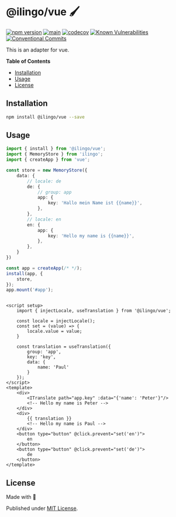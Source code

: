 # @ilingo/vue 🖌️

[![npm version](https://badge.fury.io/js/@ilingo%2Fvue.svg)](https://badge.fury.io/js/@ilingo%2Fvue)
[![main](https://github.com/Tada5hi/ilingo/actions/workflows/main.yml/badge.svg)](https://github.com/Tada5hi/ilingo/actions/workflows/main.yml)
[![codecov](https://codecov.io/gh/tada5hi/ilingo/branch/master/graph/badge.svg?token=CLIA667K6V)](https://codecov.io/gh/tada5hi/ilingo)
[![Known Vulnerabilities](https://snyk.io/test/github/Tada5hi/ilingo/badge.svg)](https://snyk.io/test/github/Tada5hi/ilingo)
[![Conventional Commits](https://img.shields.io/badge/Conventional%20Commits-1.0.0-%23FE5196?logo=conventionalcommits&logoColor=white)](https://conventionalcommits.org)

This is an adapter for vue.

**Table of Contents**

- [Installation](#installation)
- [Usage](#usage)
- [License](#license)

## Installation

```bash
npm install @ilingo/vue --save
```

## Usage

```typescript
import { install } from '@ilingo/vue';
import { MemoryStore } from 'ilingo';
import { createApp } from 'vue';

const store = new MemoryStore({
    data: {
        // locale: de
        de: {
            // group: app
            app: {
                key: 'Hallo mein Name ist {{name}}',
            },
        },
        // locale: en
        en: {
            app: {
                key: 'Hello my name is {{name}}',
            },
        },
    }
})

const app = createApp(/* */);
install(app, {
    store,
});
app.mount('#app');
```

```vue

<script setup>
    import { injectLocale, useTranslation } from '@ilingo/vue';

    const locale = injectLocale();
    const set = (value) => {
        locale.value = value;
    }
    
    const translation = useTranslation({
        group: 'app', 
        key: 'key', 
        data: {
            name: 'Paul'
        }
    });
</script>
<template>
    <div>
        <ITranslate path="app.key" :data="{'name': 'Peter'}"/>
        <!-- Hello my name is Peter -->
    </div>
    <div>
        {{ translation }}
        <!-- Hello my name is Paul -->
    </div>
    <button type="button" @click.prevent="set('en')">
        en
    </button>
    <button type="button" @click.prevent="set('de')">
        de
    </button>
</template>
```

## License

Made with 💚

Published under [MIT License](./LICENSE).
